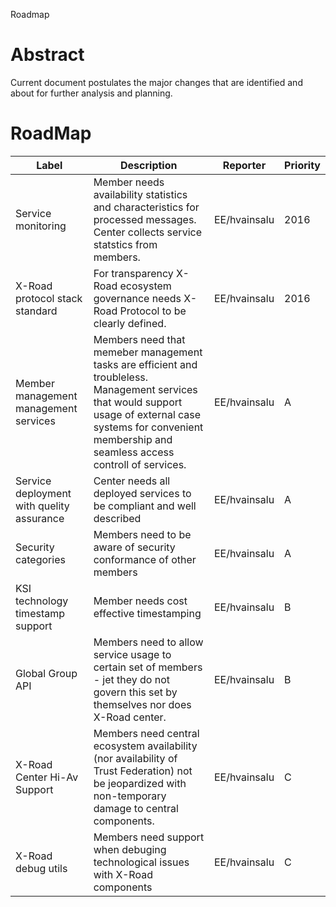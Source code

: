 Roadmap

# Abstract

Current document postulates the major changes that are identified and about for further analysis and planning.

# RoadMap

| Label | Description | Reporter | Priority
| ---- | ---- | ---- | ----
| Service monitoring | Member needs availability statistics and characteristics for processed messages. Center collects service statstics from members.  | EE/hvainsalu | 2016
| X-Road protocol stack standard | For transparency X-Road ecosystem governance needs X-Road Protocol to be clearly defined. | EE/hvainsalu | 2016 
| Member management management services | Members need that memeber management tasks are efficient and troubleless. Management services that would support usage of external case systems for convenient membership and seamless access controll of services. | EE/hvainsalu | A
| Service deployment with quelity assurance | Center needs all deployed services to be compliant and well described | EE/hvainsalu | A
| Security categories | Members need to be aware of security conformance of other members | EE/hvainsalu | A
| KSI technology timestamp support | Member needs cost effective timestamping | EE/hvainsalu | B
| Global Group API | Members need to allow service usage to certain set of members - jet they do not govern this set by themselves nor does X-Road center. | EE/hvainsalu | B
| X-Road Center Hi-Av Support | Members need central ecosystem availability (nor availability of Trust Federation) not be jeopardized with non-temporary damage to central components. | EE/hvainsalu | C
| X-Road debug utils | Members need support when debuging technological issues with X-Road components | EE/hvainsalu | C

